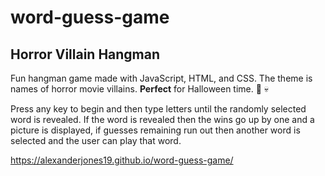 # word-guess-game

## Horror Villain Hangman

Fun hangman game made with JavaScript, HTML, and CSS. The theme is names of horror movie villains. **Perfect** for Halloween time. :jack_o_lantern: :skull:

Press any key to begin and then type letters until the randomly selected word is revealed. If the word is revealed then the wins go up by one and a picture is displayed, if guesses remaining run out then another word is selected and the user can play that word.

https://alexanderjones19.github.io/word-guess-game/




